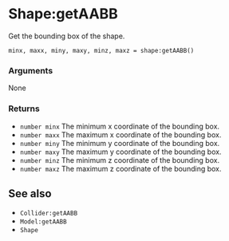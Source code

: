 <!--
category: reference
-->

Shape:getAABB
===

Get the bounding box of the shape.

    minx, maxx, miny, maxy, minz, maxz = shape:getAABB()

### Arguments

None

### Returns

- `number minx` The minimum x coordinate of the bounding box.
- `number maxx` The maximum x coordinate of the bounding box.
- `number miny` The minimum y coordinate of the bounding box.
- `number maxy` The maximum y coordinate of the bounding box.
- `number minz` The minimum z coordinate of the bounding box.
- `number maxz` The maximum z coordinate of the bounding box.

See also
---

- `Collider:getAABB`
- `Model:getAABB`
- `Shape`
